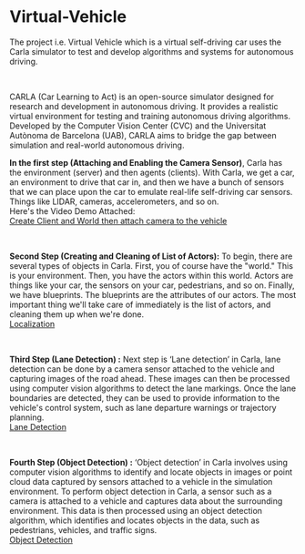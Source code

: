 # Virtual-Vehicle
<p>The project i.e. Virtual Vehicle which is a virtual self-driving car uses the Carla
simulator to test and develop algorithms and systems for autonomous driving.</p><br>
<p>CARLA (Car Learning to Act) is an open-source simulator designed for research
and development in autonomous driving. It provides a realistic virtual
environment for testing and training autonomous driving algorithms. Developed
by the Computer Vision Center (CVC) and the Universitat Autònoma de
Barcelona (UAB), CARLA aims to bridge the gap between simulation and
real-world autonomous driving.</p>
<p><b>In the first step (Attaching and Enabling the Camera Sensor)</b>, Carla has the environment (server) and then agents (clients).
With Carla, we get a car, an environment to drive that car in, and then we have a
bunch of sensors that we can place upon the car to emulate real-life self-driving
car sensors. Things like LIDAR, cameras, accelerometers, and so on.<br>
Here's the Video Demo Attached:<br>
<a href="https://drive.google.com/file/d/1c5AiB13mxToQQ0STBamHvlo0eqg77qOu/view?usp=drive_link">Create Client and World then attach camera to the vehicle</a></p>
<br>

<p><b>Second Step (Creating and Cleaning of List of Actors):</b>
To begin, there are several types of objects in Carla. First, you of course have the
"world." This is your environment. Then, you have the actors within this world.
Actors are things like your car, the sensors on your car, pedestrians, and so on.
Finally, we have blueprints. The blueprints are the attributes of our actors. The
most important thing we'll take care of immediately is the list of actors, and
cleaning them up when we're done.<br>
<a href="https://drive.google.com/file/d/1rVo0o4OsNWRuVT9NugaPZTN7_VlfdwSa/view?usp=drive_link">Localization</a></p>
<br>

<p><b>Third Step (Lane Detection) :</b>
Next step is ‘Lane detection’ in Carla, lane detection can be done by a camera
sensor attached to the vehicle and capturing images of the road ahead. These
images can then be processed using computer vision algorithms to detect the lane
markings. Once the lane boundaries are detected, they can be used to provide
information to the vehicle's control system, such as lane departure warnings or
trajectory planning.<br>
<a href="https://drive.google.com/file/d/1FTR65-TLN8plPfp_NJ_7mx7Q69Mb9BrB/view?usp=drive_link">Lane Detection</a></p>
<br>

<p><b>Fourth Step (Object Detection) :</b>
‘Object detection’ in Carla involves using computer vision algorithms to identify
and locate objects in images or point cloud data captured by sensors attached to a
vehicle in the simulation environment.
To perform object detection in Carla, a sensor such as a camera is attached to a
vehicle and captures data about the surrounding environment. This data is then
processed using an object detection algorithm, which identifies and locates objects
in the data, such as pedestrians, vehicles, and traffic signs.<br>
<a href="https://drive.google.com/file/d/1IOZN77rVQ7B4s9Tmcdki1i48gmTvSrOV/view?usp=drive_link">Object Detection</a></p>
